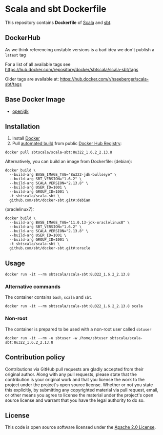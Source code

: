 # Scala and sbt Dockerfile

This repository contains **Dockerfile** of [Scala](http://www.scala-lang.org) and [sbt](http://www.scala-sbt.org).


## DockerHub

As we think referencing unstable versions is a bad idea we don't publish a `latest` tag

For a list of all available tags see https://hub.docker.com/repository/docker/sbtscala/scala-sbt/tags

Older tags are available at: https://hub.docker.com/r/hseeberger/scala-sbt/tags

## Base Docker Image ##

* [openjdk](https://hub.docker.com/_/openjdk)


## Installation ##

1. Install [Docker](https://www.docker.com)
2. Pull [automated build](https://hub.docker.com/r/sbtscala/scala-sbt/) from public [Docker Hub Registry](https://registry.hub.docker.com):
```
docker pull sbtscala/scala-sbt:8u322_1.6.2_2.13.8
```
Alternatively, you can build an image from Dockerfile:
(debian):
```
docker build \
  --build-arg BASE_IMAGE_TAG="8u322-jdk-bullseye" \
  --build-arg SBT_VERSION="1.6.2" \
  --build-arg SCALA_VERSION="2.13.8" \
  --build-arg USER_ID=1001 \
  --build-arg GROUP_ID=1001 \
  -t sbtscala/scala-sbt \
  github.com/sbt/docker-sbt.git#:debian
```
(oraclelinux7):
```
docker build \
  --build-arg BASE_IMAGE_TAG="11.0.13-jdk-oraclelinux8" \
  --build-arg SBT_VERSION="1.6.2" \
  --build-arg SCALA_VERSION="2.13.8" \
  --build-arg USER_ID=1001 \
  --build-arg GROUP_ID=1001 \
  -t sbtscala/scala-sbt \
  github.com/sbt/docker-sbt.git#:oracle
```

## Usage ##

```
docker run -it --rm sbtscala/scala-sbt:8u322_1.6.2_2.13.8
```

### Alternative commands ###
The container contains `bash`, `scala` and `sbt`.

```
docker run -it --rm sbtscala/scala-sbt:8u322_1.6.2_2.13.8 scala
```

### Non-root ###
The container is prepared to be used with a non-root user called `sbtuser`

```
docker run -it --rm -u sbtuser -w /home/sbtuser sbtscala/scala-sbt:8u322_1.6.2_2.13.8
```

## Contribution policy ##

Contributions via GitHub pull requests are gladly accepted from their original author. Along with any pull requests, please state that the contribution is your original work and that you license the work to the project under the project's open source license. Whether or not you state this explicitly, by submitting any copyrighted material via pull request, email, or other means you agree to license the material under the project's open source license and warrant that you have the legal authority to do so.


## License ##

This code is open source software licensed under the [Apache 2.0 License]("http://www.apache.org/licenses/LICENSE-2.0.html").
